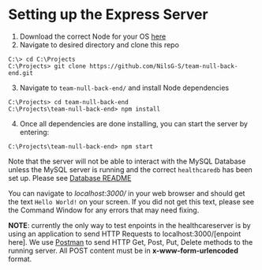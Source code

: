 # Setting up the Express Server

1. Download the correct Node for your OS [here](https://nodejs.org/en/)
2. Navigate to desired directory and clone this repo
  ```
  C:\> cd C:\Projects
  C:\Projects> git clone https://github.com/NilsG-S/team-null-back-end.git
  ```
3. Navigate to `team-null-back-end/` and install Node dependencies
  ```
  C:\Projects> cd team-null-back-end
  C:\Projects\team-null-back-end> npm install
  ```
4. Once all dependencies are done installing, you can start the server by entering:
  ```
  C:\Projects\team-null-back-end> npm start
  ```
  Note that the server will not be able to interact with the MySQL Database unless the MySQL server is running and 
  the correct `healthcaredb` has been set up. Please see [Database README](https://github.com/NilsG-S/team-null-back-end/blob/master/Utils/README.md)

You can navigate to _localhost:3000/_ in your web browser and should get the text `Hello World!` on your screen. If you did not
get this text, please see the Command Window for any errors that may need fixing. 

**NOTE**: currently the only way to test enpoints in the healthcareserver is by using an application to send HTTP Requests
to localhost:3000/[enpoint here]. We use [Postman](https://www.getpostman.com/) to send HTTP Get, Post, Put, Delete methods to the 
running server. All POST content must be in **x-www-form-urlencoded** format.
